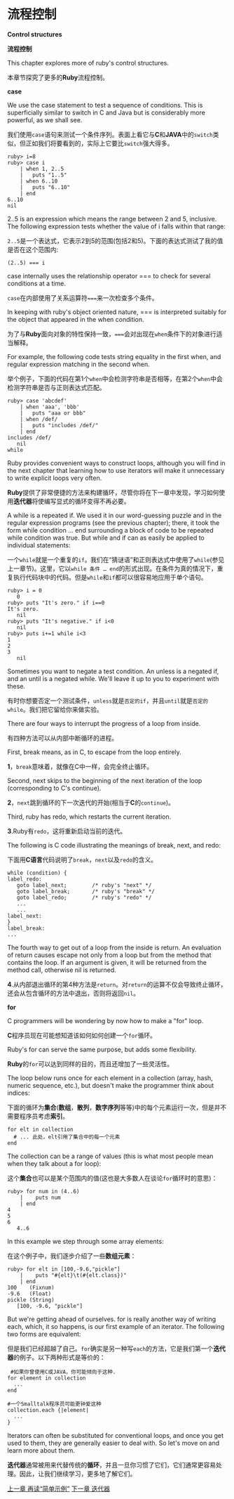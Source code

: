# 流程控制
**Control structures**

**流程控制**

This chapter explores more of ruby's control structures.

本章节探究了更多的**Ruby**流程控制。

**case**

We use the case statement to test a sequence of conditions. This is superficially similar to switch in C and Java but is considerably more powerful, as we shall see.

我们使用`case`语句来测试一个条件序列。表面上看它与**C**和**JAVA**中的`switch`类似，但正如我们将要看到的，实际上它要比`switch`强大得多。

```
ruby> i=8
ruby> case i
    | when 1, 2..5
    |   puts "1..5"
    | when 6..10
    |   puts "6..10"
    | end
6..10
nil
```

2..5 is an expression which means the range between 2 and 5, inclusive. The following expression tests whether the value of i falls within that range:

`2..5`是一个表达式，它表示2到5的范围(包括2和5)。下面的表达式测试了我的值是否在这个范围内:

```
(2..5) === i
```

case internally uses the relationship operator === to check for several conditions at a time.

`case`在内部使用了关系运算符`===`来一次检查多个条件。

In keeping with ruby's object oriented nature, === is interpreted suitably for the object that appeared in the when condition. 

为了与**Ruby**面向对象的特性保持一致，`===`会对出现在`when`条件下的对象进行适当解释。

For example, the following code tests string equality in the first when, and regular expression matching in the second when.

举个例子，下面的代码在第1个`when`中会检测字符串是否相等，在第2个`when`中会检测字符串是否与正则表达式匹配。

```
ruby> case 'abcdef'
    | when 'aaa', 'bbb'
    |   puts "aaa or bbb"
    | when /def/
    |   puts "includes /def/"
    | end
includes /def/
   nil
while
```

Ruby provides convenient ways to construct loops, although you will find in the next chapter that learning how to use iterators will make it unnecessary to write explicit loops very often.

**Ruby**提供了非常便捷的方法来构建循环，尽管你将在下一章中发现，学习如何使用**迭代器**将使编写显式的循环变得不再必要。

A while is a repeated if. We used it in our word-guessing puzzle and in the regular expression programs (see the previous chapter); there, it took the form while condition ... end surrounding a block of code to be repeated while condition was true. But while and if can as easily be applied to individual statements:

一个`while`就是一个重复的`if`。我们在“猜谜语”和正则表达式中使用了`while`(参见上一章节)。这里，它以`while 条件 … end`的形式出现。在条件为真的情况下，重复执行代码块中的代码。但是`while`和`if`都可以很容易地应用于单个语句。

```
ruby> i = 0
   0
ruby> puts "It's zero." if i==0
It's zero.
   nil
ruby> puts "It's negative." if i<0
   nil
ruby> puts i+=1 while i<3
1
2
3
   nil
```

Sometimes you want to negate a test condition. An unless is a negated if, and an until is a negated while. We'll leave it up to you to experiment with these.

有时你想要否定一个测试条件，`unless`就是`否定的if`，并且`until`就是`否定的while`。我们把它留给你来做实验。

There are four ways to interrupt the progress of a loop from inside. 

有四种方法可以从内部中断循环的进程。

First, break means, as in C, to escape from the loop entirely. 

**1**，`break`意味着，就像在C中一样，会完全终止循环。

Second, next skips to the beginning of the next iteration of the loop (corresponding to C's continue).

**2**，`next`跳到循环的下一次迭代的开始(相当于**C**的`continue`)。

 Third, ruby has redo, which restarts the current iteration. 

**3**.Ruby有`redo`，这将重新启动当前的迭代。

The following is C code illustrating the meanings of break, next, and redo:

下面用**C语言**代码说明了`break`，`next`以及`redo`的含义。

```
while (condition) {
label_redo:
   goto label_next;        /* ruby's "next" */
   goto label_break;       /* ruby's "break" */
   goto label_redo;        /* ruby's "redo" */
   ...
   ...
label_next:
}
label_break:
...
```

The fourth way to get out of a loop from the inside is return. An evaluation of return causes escape not only from a loop but from the method that contains the loop. If an argument is given, it will be returned from the method call, otherwise nil is returned.

**4**.从内部退出循环的第4种方法是`return`。对`return`的运算不仅会导致终止循环，还会从包含循环的方法中退出，否则将返回`nil`。

**for**

C programmers will be wondering by now how to make a "for" loop.

**C**程序员现在可能想知道该如何如何创建一个`for`循环。

Ruby's for can serve the same purpose, but adds some flexibility.

**Ruby**的`for`可以达到同样的目的，而且还增加了一些灵活性。

The loop below runs once for each element in a collection (array, hash, numeric sequence, etc.), but doesn't make the programmer think about indices:

下面的循环为**集合**(**数组**，**散列**，**数字序列**等等)中的每个元素运行一次，但是并不需要程序员考虑**索引**。

```
for elt in collection
  # ... 此处，elt引用了集合中的每一个元素
end
```

The collection can be a range of values (this is what most people mean when they talk about a for loop):

这个**集合**也可以是某个范围内的值(这也是大多数人在谈论`for`循环时的意思)：

```
ruby> for num in (4..6)
    |    puts num
    | end
4
5
6
   4..6
```

In this example we step through some array elements:

在这个例子中，我们逐步介绍了一些**数组元素**：

```
ruby> for elt in [100,-9.6,"pickle"]
    |    puts "#{elt}\t(#{elt.class})"
    | end
100    (Fixnum)
-9.6   (Float)
pickle (String)
   [100, -9.6, "pickle"]
```

But we're getting ahead of ourselves. for is really another way of writing each, which, it so happens, is our first example of an iterator. The following two forms are equivalent:

但是我们已经超越了自己。`for`确实是另一种写`each`的方法，它是我们第一个**迭代器**的例子。以下两种形式是等价的：

```
 #如果你曾使用C或JAVA，你可能倾向于这种.
for element in collection
  ...
end
```

```
#一个Smalltalk程序员可能更钟爱这种
collection.each {|element|
  ...
}
```
Iterators can often be substituted for conventional loops, and once you get used to them, they are generally easier to deal with. So let's move on and learn more about them.

**迭代器**通常被用来代替传统的**循环**，并且一旦你习惯了它们，它们通常更容易处理。因此，让我们继续学习，更多地了解它们。

[上一章 再读“简单示例”](./backtoexamples.md "Back to the simple examples")
[下一章 迭代器](./iterators.md "Iterators")
